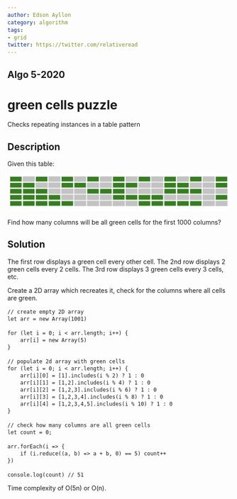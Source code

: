 ```yaml
---
author: Edson Ayllon
category: algorithm
tags: 
- grid
twitter: https://twitter.com/relativeread
---
```


## Algo 5-2020

# green cells puzzle

Checks repeating instances in a table pattern

## Description

Given this table:

![table](./table.png)

Find how many columns will be all green cells for the first 1000 columns? 

## Solution

The first row displays a green cell every other cell. The 2nd row displays 2 green cells every 2 cells. The 3rd row displays 3 green cells every 3 cells, etc. 

Create a 2D array which recreates it, check for the columns where all cells are green. 

```
// create empty 2D array
let arr = new Array(1001)

for (let i = 0; i < arr.length; i++) {
    arr[i] = new Array(5)
}

// populate 2d array with green cells
for (let i = 0; i < arr.length; i++) {
    arr[i][0] = [1].includes(i % 2) ? 1 : 0
    arr[i][1] = [1,2].includes(i % 4) ? 1 : 0
    arr[i][2] = [1,2,3].includes(i % 6) ? 1 : 0
    arr[i][3] = [1,2,3,4].includes(i % 8) ? 1 : 0
    arr[i][4] = [1,2,3,4,5].includes(i % 10) ? 1 : 0
}

// check how many columns are all green cells
let count = 0;

arr.forEach(i => {
    if (i.reduce((a, b) => a + b, 0) == 5) count++
})

console.log(count) // 51
```

Time complexity of O(5n) or O(n).
